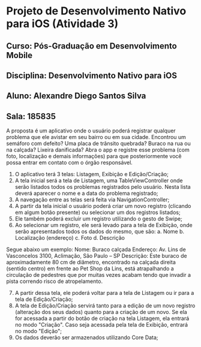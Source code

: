# Projeto de Desenvolvimento Nativo para iOS (Atividade 3)

## Curso: Pós-Graduação em Desenvolvimento Mobile
## Disciplina: Desenvolvimento Nativo para iOS
## Aluno: Alexandre Diego Santos Silva
## Sala: 185835

A proposta é um aplicativo onde o usuário poderá registrar qualquer problema que ele avistar em seu bairro ou em sua cidade. Encontrou um semáforo com defeito? Uma placa de trânsito quebrada? Buraco na rua ou na calçada? Lixeira danificada? Abra o app e registre esse problema (com foto, localização e demais informações) para que posteriormente você possa entrar em contato com o órgão responsável.

1. O aplicativo terá 3 telas: Listagem, Exibição e Edição/Criação;
2. A tela inicial será a tela de Listagem, uma TableViewController onde serão listados todos os problemas registrados pelo usuário. Nesta lista deverá aparecer o nome e a data do problema registrado;
3. A navegação entre as telas será feita via NavigationController;
4. A partir da tela inicial o usuário poderá criar um novo registro (clicando em algum botão presente) ou selecionar um dos registros listados;
5. Ele também poderá excluir um registro utilizando o gesto de Swipe;
6. Ao selecionar um registro, ele será levado para a tela de Exibição, onde serão apresentados todos os dados do mesmo, que são:
	a. Nome
	b. Localização (endereço)
	c. Foto
	d. Descrição

Segue abaixo um exemplo:
	Nome: Buraco calçada
	Endereço: Av. Lins de Vasconcelos 3100, Aclimação, São Paulo – SP
	Descrição: Este buraco de aproximadamente 80 cm de diâmetro, encontrado na calçada direita (sentido centro) em frente ao Pet Shop da Lins, está atrapalhando a circulação de pedestres que por muitas vezes acabam tendo que invadir a pista correndo risco de atropelamento.

7. A partir dessa tela, ele poderá voltar para a tela de Listagem ou ir para a tela de Edição/Criação;
8. A tela de Edição/Criação servirá tanto para a edição de um novo registro (alteração dos seus dados) quanto para a criação de um novo. Se ela for acessada a partir do botão de criação na tela Listagem, ela entrará no modo "Criação". Caso seja acessada pela tela de Exibição, entrará no modo "Edição";
9. Os dados deverão ser armazenados utilizando Core Data;
